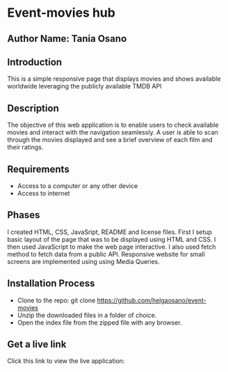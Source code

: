 
# Event-movies hub

## Author Name: Tania Osano 

## Introduction

This is a simple responsive page that displays movies and shows available worldwide leveraging the publicly available TMDB API

## Description 

The objective of this web application is to enable users to check available movies and interact with the navigation seamlessly.
A user is able to scan through the movies displayed and see a brief overview of each film and their ratings.

## Requirements

- Access to a computer or any other device
- Access to internet

## Phases

I created HTML, CSS, JavaSript, README and license files. First I setup basic layout of the page that was to be displayed using HTML and CSS. I then used JavaScript to make the web page interactive. I also used fetch method to fetch data from a public API. Responsive website for small screens are implemented using using Media Queries.

## Installation Process

- Clone to the repo: git clone https://github.com/helgaosano/event-movies
- Unzip the downloaded files in a folder of choice.
- Open the index file from the zipped file with any browser.

## Get a live link

Click this link to view the live application: 


